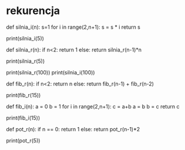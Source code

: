 # rekurencja

def silnia_i(n):
    s=1
    for i in range(2,n+1):
        s = s * i
        return s


print(silnia_i(5))

def silnia_r(n):
    if n<2:
        return 1
    else:
        return silnia_r(n-1)*n

print(silnia_r(5))

print(silnia_r(100))
print(silnia_i(100))


def fib_r(n):
    if n<2:
        return n
    else:
        return fib_r(n-1) + fib_r(n-2)

print(fib_r(15))

def fib_i(n):
    a = 0
    b = 1
    for i in range(2,n+1):
        c = a+b
        a = b
        b = c
    return c

print(fib_i(15))


def pot_r(n):
    if n == 0:
        return 1
    else:
        return pot_r(n-1)*2

print(pot_r(5))
